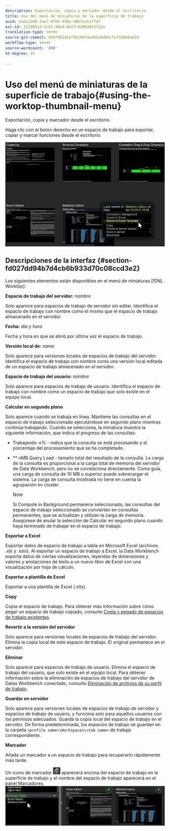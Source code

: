 ```yaml
---
description: Exportación, copia y marcador desde el escritorio.
title: Uso del menú de miniaturas de la superficie de trabajo
uuid: bada2260-3ae7-4fb6-938a-40b7acb1ffa7
exl-id: 2220051d-5c53-48ed-8e13-62883819f22a
translation-type: tm+mt
source-git-commit: d9df90242ef96188f4e4b5e6d04cfef196b0a628
workflow-type: tm+mt
source-wordcount: '490'
ht-degree: 3%

---
```


# Uso del menú de miniaturas de la superficie de trabajo{#using-the-worktop-thumbnail-menu}

Exportación, copia y marcador desde el escritorio.

Haga clic con el botón derecho en un espacio de trabajo para exportar, copiar y marcar funciones desde el escritorio.

![](assets/thumbnail_menu.png)

## Descripciones de la interfaz {#section-fd027dd94b7d4cb6b933d70c08ccd3e2}

Los siguientes elementos están disponibles en el menú de miniaturas [!DNL Worktop]:

**Espacio de trabajo del servidor:** *nombre*

Solo aparece para espacios de trabajo de servidor sin editar. Identifica el espacio de trabajo con nombre como el mismo que el espacio de trabajo almacenado en el servidor.

**Fecha:** *día y hora*

Fecha y hora en que se abrió por última vez el espacio de trabajo.

**Versión local de:** *name*

Solo aparece para versiones locales de espacios de trabajo del servidor. Identifica el espacio de trabajo con nombre como una versión local editada de un espacio de trabajo almacenado en el servidor.

**Espacio de trabajo del usuario:** *nombre*

Solo aparece para espacios de trabajo de usuario. Identifica el espacio de trabajo con nombre como un espacio de trabajo que solo existe en el equipo local.

**Calcular en segundo plano**

Solo aparece cuando se trabaja en línea. Mantiene las consultas en el espacio de trabajo seleccionado ejecutándose en segundo plano mientras continúa trabajando. Cuando se selecciona, la miniatura muestra la siguiente información, que indica el progreso de las consultas:

* Trabajando: *n%* - indica que la consulta se está procesando y el porcentaje del procesamiento que se ha completado.
* ** nMB Query Load - tamaño total del resultado de la consulta. La carga de la consulta es proporcional a la carga total de memoria del servidor de Data Workbench, pero no se correlaciona directamente. Como guía, una carga de consulta de 10 MB o superior puede sobrecargar el sistema. La carga de consulta mostrada no tiene en cuenta la agrupación en clúster.

   >[!NOTE]
   >
   >Si Compute in Background permanece seleccionado, las consultas del espacio de trabajo seleccionado se convierten en consultas permanentes, que se actualizan y utilizan la carga de memoria. Asegúrese de anular la selección de Calcular en segundo plano cuando haya terminado de trabajar en el espacio de trabajo.

**Exportar a Excel**

Exportar datos de espacio de trabajo a tabla en Microsoft Excel (archivos .xls y .xslx). Al exportar un espacio de trabajo a Excel, la Data Workbench exporta datos de ciertas visualizaciones, leyendas de dimensiones y valores y anotaciones de texto a un nuevo libro de Excel con una visualización por hoja de cálculo.

**Exportar a plantilla de Excel**

Exportar a una plantilla de Excel (.xltx).

**Copy**

Copia el espacio de trabajo. Para obtener más información sobre cómo pegar un espacio de trabajo copiado, consulte [Copia y pegado de espacios de trabajo existentes](../../home/c-get-started/c-work-worksp/c-create-worksp.md#section-f91ae89b845640c9a4a52820a6110e65).

**Revertir a la versión del servidor**

Solo aparece para versiones locales de espacios de trabajo del servidor. Elimina la copia local de este espacio de trabajo. El original permanece en el servidor.

**Eliminar**

Solo aparece para espacios de trabajo de usuario. Elimina el espacio de trabajo del usuario, que solo existe en el equipo local. Para obtener información sobre la eliminación de espacios de trabajo del servidor de Datas Workbench conectado, consulte [Eliminación de archivos de su perfil de trabajo](../../home/c-get-started/c-admin-intrf/c-prof-mgr/t-del-files-wkg-prof.md#task-1e29c25e6c824cc9b51cb651e835856b).

**Guardar en servidor**

Solo aparece para versiones locales de espacios de trabajo de servidor y espacios de trabajo de usuario, y funciona solo para aquellos usuarios con los permisos adecuados. Guarda la copia local del espacio de trabajo en el servidor. De forma predeterminada, los espacios de trabajo se guardan en la carpeta `<profile name>\Workspaces\<tab name>` de trabajo correspondiente.

**Marcador**

Añada un marcador a un espacio de trabajo para recuperarlo rápidamente más tarde.

Un icono de marcador ![](assets/bookmark_icon.png) aparecerá encima del espacio de trabajo en la superficie de trabajo y el nombre del espacio de trabajo aparecerá en el panel Marcadores. ![](assets/bookmark_worktop.png)
